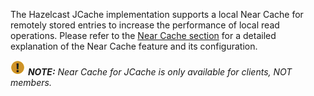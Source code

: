 
The Hazelcast JCache implementation supports a local Near Cache for remotely stored entries to increase the performance of local read operations. Please refer to the [Near Cache section](/19_Performance/04_Near_Cache) for a detailed explanation of the Near Cache feature and its configuration.

![image](../../images/NoteSmall.jpg) ***NOTE:*** *Near Cache for JCache is only available for clients, NOT members.*
